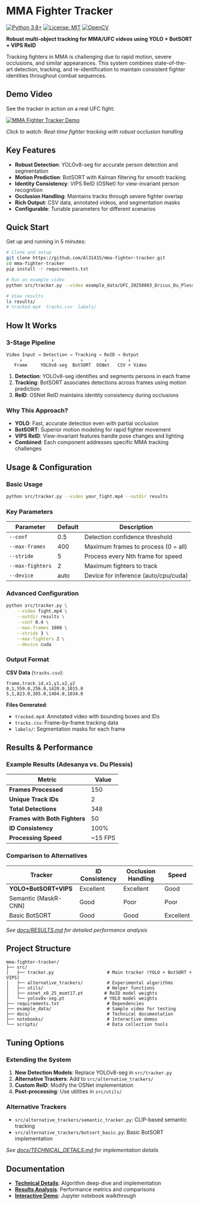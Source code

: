 # MMA Fighter Tracker

[![Python 3.8+](https://img.shields.io/badge/python-3.8+-blue.svg)](https://www.python.org/downloads/)
[![License: MIT](https://img.shields.io/badge/License-MIT-yellow.svg)](https://opensource.org/licenses/MIT)
[![OpenCV](https://img.shields.io/badge/OpenCV-4.5+-green.svg)](https://opencv.org/)

**Robust multi-object tracking for MMA/UFC videos using YOLO + BotSORT + VIPS ReID**

Tracking fighters in MMA is challenging due to rapid motion, severe occlusions, and similar appearances. This system combines state-of-the-art detection, tracking, and re-identification to maintain consistent fighter identities throughout combat sequences.

## Demo Video

See the tracker in action on a real UFC fight:

[![MMA Fighter Tracker Demo](https://img.youtube.com/vi/ioP4ylr0Ggk/0.jpg)](https://www.youtube.com/watch?v=ioP4ylr0Ggk)

*Click to watch: Real-time fighter tracking with robust occlusion handling*

## Key Features

- **Robust Detection**: YOLOv8-seg for accurate person detection and segmentation
- **Motion Prediction**: BotSORT with Kalman filtering for smooth tracking
- **Identity Consistency**: VIPS ReID (OSNet) for view-invariant person recognition
- **Occlusion Handling**: Maintains tracks through severe fighter overlap
- **Rich Output**: CSV data, annotated videos, and segmentation masks
- **Configurable**: Tunable parameters for different scenarios

## Quick Start

Get up and running in 5 minutes:

```bash
# Clone and setup
git clone https://github.com/Al31415/mma-fighter-tracker.git
cd mma-fighter-tracker
pip install -r requirements.txt

# Run on example video
python src/tracker.py --video example_data/UFC_20250803_Dricus_Du_Plessis_vs_Israel_Adesanya_FULL_FIGHT_UFC_319.f616\ -\ chunk_17\ \[510-540\]s.mp4 --outdir results

# View results
ls results/
# tracked.mp4  tracks.csv  labels/
```

## How It Works

### 3-Stage Pipeline

```
Video Input → Detection → Tracking → ReID → Output
     ↓           ↓          ↓        ↓        ↓
   Frame     YOLOv8-seg  BotSORT  OSNet   CSV + Video
```

1. **Detection**: YOLOv8-seg identifies and segments persons in each frame
2. **Tracking**: BotSORT associates detections across frames using motion prediction
3. **ReID**: OSNet ReID maintains identity consistency during occlusions

### Why This Approach?

- **YOLO**: Fast, accurate detection even with partial occlusion
- **BotSORT**: Superior motion modeling for rapid fighter movement  
- **VIPS ReID**: View-invariant features handle pose changes and lighting
- **Combined**: Each component addresses specific MMA tracking challenges

## Usage & Configuration

### Basic Usage

```bash
python src/tracker.py --video your_fight.mp4 --outdir results
```

### Key Parameters

| Parameter | Default | Description |
|-----------|---------|-------------|
| `--conf` | 0.5 | Detection confidence threshold |
| `--max-frames` | 400 | Maximum frames to process (0 = all) |
| `--stride` | 5 | Process every Nth frame for speed |
| `--max-fighters` | 2 | Maximum fighters to track |
| `--device` | auto | Device for inference (auto/cpu/cuda) |

### Advanced Configuration

```bash
python src/tracker.py \
    --video fight.mp4 \
    --outdir results \
    --conf 0.4 \
    --max-frames 1000 \
    --stride 3 \
    --max-fighters 2 \
    --device cuda
```

### Output Format

**CSV Data** (`tracks.csv`):
```csv
frame,track_id,x1,y1,x2,y2
0,1,559.0,256.0,1420.0,1015.0
5,1,823.0,305.0,1404.0,1034.0
```

**Files Generated**:
- `tracked.mp4`: Annotated video with bounding boxes and IDs
- `tracks.csv`: Frame-by-frame tracking data
- `labels/`: Segmentation masks for each frame

## Results & Performance

### Example Results (Adesanya vs. Du Plessis)

| Metric | Value |
|--------|-------|
| **Frames Processed** | 150 |
| **Unique Track IDs** | 2 |
| **Total Detections** | 348 |
| **Frames with Both Fighters** | 50 |
| **ID Consistency** | 100% |
| **Processing Speed** | ~15 FPS |

### Comparison to Alternatives

| Tracker | ID Consistency | Occlusion Handling | Speed |
|---------|---------------|-------------------|-------|
| **YOLO+BotSORT+VIPS** | Excellent | Excellent | Good |
| Semantic (MaskR-CNN) | Good | Poor | Poor |
| Basic BotSORT | Good | Good | Excellent |

*See [docs/RESULTS.md](docs/RESULTS.md) for detailed performance analysis*

## Project Structure

```
mma-fighter-tracker/
├── src/
│   ├── tracker.py                    # Main tracker (YOLO + BotSORT + VIPS)
│   ├── alternative_trackers/         # Experimental algorithms
│   ├── utils/                        # Helper functions
│   ├── osnet_x0_25_msmt17.pt        # ReID model weights
│   └── yolov8x-seg.pt               # YOLO model weights
├── requirements.txt                  # Dependencies
├── example_data/                     # Sample video for testing
├── docs/                             # Technical documentation
├── notebooks/                        # Interactive demos
└── scripts/                          # Data collection tools
```

## Tuning Options

### Extending the System

1. **New Detection Models**: Replace YOLOv8-seg in `src/tracker.py`
2. **Alternative Trackers**: Add to `src/alternative_trackers/`
3. **Custom ReID**: Modify the OSNet implementation
4. **Post-processing**: Use utilities in `src/utils/`

### Alternative Trackers

- `src/alternative_trackers/semantic_tracker.py`: CLIP-based semantic tracking
- `src/alternative_trackers/botsort_basic.py`: Basic BotSORT implementation

*See [docs/TECHNICAL_DETAILS.md](docs/TECHNICAL_DETAILS.md) for implementation details*


## Documentation

- **[Technical Details](docs/TECHNICAL_DETAILS.md)**: Algorithm deep-dive and implementation
- **[Results Analysis](docs/RESULTS.md)**: Performance metrics and comparisons  
- **[Interactive Demo](notebooks/tracker_demo.ipynb)**: Jupyter notebook walkthrough
